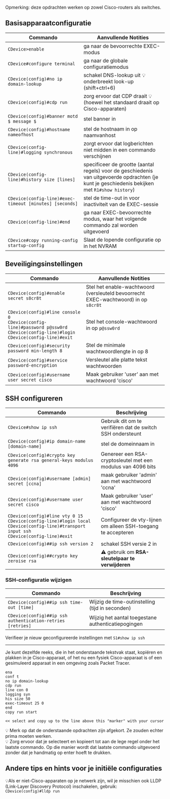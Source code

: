 Opmerking: deze opdrachten werken op zowel Cisco-routers als switches.

## Basisapparaatconfiguratie 

Commando|Aanvullende Notities
---|---
``CDevice>enable``|ga naar de bevoorrechte EXEC-modus
``CDevice#configure terminal``|ga naar de globale configuratiemodus
``CDevice(config)#no ip domain-lookup``|schakel DNS-lookup uit :bulb: onderbreekt look-up (shift+ctrl+6)
``CDevice(config)#cdp run``|zorg ervoor dat CDP draait :bulb:(hoewel het standaard draait op Cisco-apparaten)
``CDevice(config)#banner motd $ message $``|stel banner in
``CDevice(config)#hostname nameofhost``|stel de hostnaam in op naamvanhost
``CDevice(config-line)#logging synchronous``|zorgt ervoor dat logberichten niet midden in een commando verschijnen
``CDevice(config-line)#history size [lines]``|specificeer de grootte (aantal regels) voor de geschiedenis van uitgevoerde opdrachten (je kunt je geschiedenis bekijken met ``R1#show history``)
``CDevice(config-line)#exec-timeout [minutes] [seconds]``|stel de time-out in voor inactiviteit van de EXEC-sessie
``CDevice(config-line)#end``|ga naar EXEC-bevoorrechte modus, waar het volgende commando zal worden uitgevoerd
``CDevice#copy running-config startup-config``|Slaat de lopende configuratie op in het NVRAM


## Beveiligingsinstellingen

| Commando                           | Aanvullende Notities                                              |
|-----------------------------------|-------------------------------------------------------------|
| `CDevice(config)#enable secret s8cr8t` | Stel het enable-wachtwoord (versleuteld bevoorrecht EXEC-wachtwoord) in op `s8cr8t` |
| `CDevice(config)#line console 0`<br>`CDevice(config-line)#password p@ssw0rd`<br>`CDevice(config-line)#login`<br>`CDevice(config-line)#exit`  | Stel het console-wachtwoord in op `p@ssw0rd`                          |
| `CDevice(config)#security password min-length 8` | Stel de minimale wachtwoordlengte in op 8                             |
| `CDevice(config)#service password-encryption` | Versleutel alle platte tekst wachtwoorden
| `CDevice(config)#username user secret cisco` | Maak gebruiker 'user' aan met wachtwoord 'cisco'

## SSH configureren
Commando|Beschrijving
---|---
| `CDevice#show ip ssh`|Gebruik dit om te verifiëren dat de switch SSH ondersteunt
| `CDevice(config)#ip domain-name [domain-name]`|stel de domeinnaam in
| `CDevice(config)#crypto key generate rsa general-keys modulus 4096`|Genereer een RSA-cryptosleutel met een modulus van 4096 bits
| `CDevice(config)#username [admin] secret [ccna]`|maak gebruiker 'admin' aan met wachtwoord 'ccna'
| `CDevice(config)#username user secret cisco` | Maak gebruiker 'user' aan met wachtwoord 'cisco'
| `CDevice(config)#line vty 0 15`<br>`CDevice(config-line)#login local`<br>`CDevice(config-line)#transport input ssh`<br>`CDevice(config-line)#exit`  | Configureer de vty-lijnen om alleen SSH-toegang te accepteren
| `CDevice(config)##ip ssh version 2`|schakel SSH versie 2 in
| `CDevice(config)##crypto key zeroise rsa`|:warning: gebruik om **RSA-sleutelpaar te verwijderen**

### SSH-configuratie wijzigen
Commando|Beschrijving
---|---
| `CDevice(config)##ip ssh time-out [time]`|Wijzig de time-outinstelling (tijd in seconden)
| `CDevice(config)##ip ssh authentication-retries [retries]`|Wijzig het aantal toegestane authenticatiepogingen

Verifieer je nieuw geconfigureerde instellingen met ``S1#show ip ssh``

----

Je kunt dezelfde reeks, die in het onderstaande tekstvak staat, kopiëren en plakken in je Cisco-apparaat, of het nu een fysiek Cisco-apparaat is of een gesimuleerd apparaat in een omgeving zoals Packet Tracer.  
```
ena
conf t
no ip domain-lookup
cdp run
line con 0
logging syn
his size 50
exec-timeout 25 0
end
copy run start

<< select and copy up to the line above this "marker" with your cursor
```
:bulb: Merk op dat de onderstaande opdrachten zijn afgekort. Ze zouden echter prima moeten werken.  
:bulb: Zorg ervoor dat je selecteert en kopieert tot aan de lege regel onder het laatste commando. Op die manier wordt dat laatste commando uitgevoerd zonder dat je handmatig op enter hoeft te drukken. 


## Andere tips en hints voor je initiële configuraties
:bulb:Als er niet-Cisco-apparaten op je netwerk zijn, wil je misschien ook LLDP (Link-Layer Discovery Protocol) inschakelen, gebruik:  
````CDevice(config)#lldp run````
